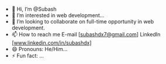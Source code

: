 - 👋 Hi, I’m @Subash
- 👀 I’m interested in web development...
- 💞️ I’m looking to collaborate on full-time opportunity in web development.
- 📫 How to reach me E-mail [subashdx7@gmail.com]  LinkedIn [www.linkedin.com/in/subashdx]
- 😄 Pronouns: He/Him...
- ⚡ Fun fact: ...

<!---
Subash-316/Subash-316 is a ✨ special ✨ repository because its `README.md` (this file) appears on your GitHub profile.
You can click the Preview link to take a look at your changes.
--->

